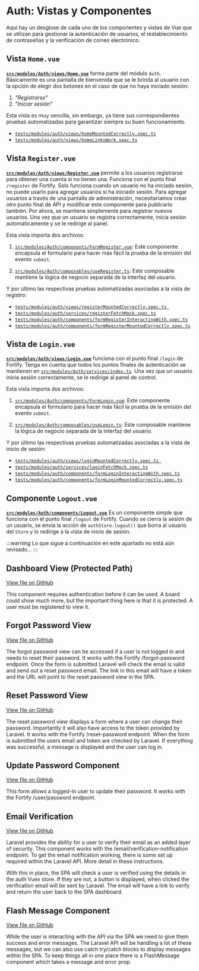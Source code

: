 # Auth: Vistas y Componentes

Aquí hay un desglose de cada uno de los componentes y vistas de Vue que se utilizan para gestionar la autenticación de usuarios, el restablecimiento de contraseñas y la verificación de correo electrónico.

## Vista `Home.vue`

[**`src/modules/Auth/views/Home.vue`**](https://github.com/CaribesTIC/vue-frontend-ts/blob/main/src/modules/Auth/views/Home.vue)
forma parte del módulo `Auth`. Básicamente es una pantalla de bienvenida que se le brinda al usuario con la opción de elegir dos botones en el caso de que no haya iniciado sesión:

1. _"Registrarse"_
1. _"Iniciar sesión"_

Esta vista es muy sencilla, sin embargo, ya tiene sus correspondientes pruebas automatizadas para garantizar siempre su buen funcionamiento.

- [`tests/modules/auth/views/homeMountedCorrectly.spec.ts`](https://github.com/CaribesTIC/vue-frontend-ts/blob/main/tests/modules/auth/views/homeMountedCorrectly.spec.ts)
- [`tests/modules/auth/views/homeLinksWork.spec.ts`](https://github.com/CaribesTIC/vue-frontend-ts/blob/main/tests/modules/auth/views/homeLinksWork.ts)


## Vista `Register.vue`

[**`src/modules/Auth/views/Register.vue`**](https://github.com/CaribesTIC/vue-frontend-ts/blob/main/src/modules/Auth/views/Register.vue) permite a los usuarios registrarse para obtener una cuenta si no tienen una. Funciona con el punto final `/register` de Fortify. Solo funciona cuando un usuario no ha iniciado sesión, no puede usarlo para agregar usuarios si ha iniciado sesión. Para agregar usuarios a través de una pantalla de administración, necesitaríamos crear otro punto final de API y modificar este componente para publicarlo también. Por ahora, se mantiene simplemente para registrar nuevos usuarios. Una vez que un usuario se registra correctamente, inicia sesión automáticamente y se le redirige al panel.

Esta vista importa dos archivos:

1. [`src/modules/Auth/components/FormRegister.vue`](https://github.com/CaribesTIC/vue-frontend-ts/blob/main/src/modules/Auth/components/FormRegister.vue): Este componente encapsula el formulario para hacer más fácil la prueba de la emisión del evento `submit`.
  
2. [`src/modules/Auth/composables/useRegister.ts`](https://github.com/CaribesTIC/vue-frontend-ts/blob/main/src/modules/Auth/composables/useRegister.ts): Este composable mantiene la lógica de negocio separada de la interfaz del usuario.

Y por último las respectivas pruebas automatizadas asociadas a la vista de registro:

- [`tests/modules/auth/views/registerMountedCorrectly.spec.ts `](https://github.com/CaribesTIC/vue-frontend-ts/blob/main/tests/modules/auth/views/registerMountedCorrectly.spec.ts)
- [`tests/modules/auth/services/registerFetchMock.spec.ts`](https://github.com/CaribesTIC/vue-frontend-ts/blob/main/tests/modules/auth/services/registerFetchMock.spec.ts)
- [`tests/modules/auth/components/formRegisterInteractingWith.spec.ts`](https://github.com/CaribesTIC/vue-frontend-ts/blob/main/tests/modules/auth/components/formRegisterInteractingWith.spec.ts)
- [`tests/modules/auth/components/formRegisterMountedCorrectly.spec.ts`](https://github.com/CaribesTIC/vue-frontend-ts/blob/main/tests/modules/auth/components/formRegisterMountedCorrectly.spec.ts)

## Vista de `Login.vue`

[**`src/modules/Auth/views/Login.vue`**](https://github.com/CaribesTIC/vue-frontend-ts/blob/main/src/modules/Auth/views/Login.vue) funciona con el punto final `/login` de Fortify. Tenga en cuenta que todos los puntos finales de autenticación se mantienen en [`src/modules/Auth/services/index.ts`](https://github.com/CaribesTIC/vue-frontend-ts/blob/main/src/modules/Auth/services/index.ts). Una vez que un usuario inicia sesión correctamente, se le redirige al panel de control.

Esta vista importa dos archivos:

1. [`src/modules/Auth/components/FormLogin.vue`](https://github.com/CaribesTIC/vue-frontend-ts/blob/main/src/modules/Auth/components/FormLogin.vue): Este componente encapsula el formulario para hacer más fácil la prueba de la emisión del evento `submit`.

1. [`src/modules/Auth/composables/useLogin.ts`](https://github.com/CaribesTIC/vue-frontend-ts/blob/main/src/modules/Auth/composables/useLogin.ts): Este composable mantiene la lógica de negocio separada de la interfaz del usuario.

Y por último las respectivas pruebas automatizadas asociadas a la vista de inicio de sesión:

- [`tests/modules/auth/views/loginMountedCorrectly.spec.ts `](https://github.com/CaribesTIC/vue-frontend-ts/blob/main/tests/modules/auth/views/loginMountedCorrectly.spec.ts)
- [`tests/modules/auth/services/loginFetchMock.spec.ts`](https://github.com/CaribesTIC/vue-frontend-ts/blob/main/tests/modules/auth/services/loginFetchMock.spec.ts)
- [`tests/modules/auth/components/formLoginInteractingWith.spec.ts`](https://github.com/CaribesTIC/vue-frontend-ts/blob/main/tests/modules/auth/components/formLoginInteractingWith.spec.ts)
- [`tests/modules/auth/components/formLoginMountedCorrectly.spec.ts`](https://github.com/CaribesTIC/vue-frontend-ts/blob/main/tests/modules/auth/components/formLoginMountedCorrectly.spec.ts)

## Componente `Logout.vue`

[**`src/modules/Auth/components/Logout.vue`**](https://github.com/CaribesTIC/vue-frontend-ts/blob/main/src/modules/Auth/components/Logout.vue)
Es un componente simple que funciona con el punto final `/logout` de Fortify. Cuando se cierra la sesión de un usuario, se envía la acción de `authStore.logout()` que borra al usuario del `Store` y lo redirige a la vista de inicio de sesión.

:::warning
Lo que sigue a continuación en este apartado no está aún revisado...
:::

## Dashboard View (Protected Path)

[View file on GitHub](https://github.com/garethredfern/laravel-vue/blob/main/src/views/Dashboard.vue)

This component requires authentication before it can be used. A board could show much more, but the important thing here is that it is protected. A user must be registered to view it.

## Forgot Password View

[View file on GitHub](https://github.com/garethredfern/laravel-vue/blob/main/src/views/ForgotPassword.vue)

The forgot password view can be accessed if a user is not logged in and needs to reset their password. It works with the Fortify /forgot-password endpoint. Once the form is submitted Laravel will check the email is valid and send out a reset password email. The link in this email will have a token and the URL will point to the reset password view in the SPA.

## Reset Password View

[View file on GitHub](https://github.com/garethredfern/laravel-vue/blob/main/src/views/ResetPassword.vue)

The reset password view displays a form where a user can change their password. Importantly it will also have access to the token provided by Laravel. It works with the Fortify /reset-password endpoint. When the form is submitted the users email and token are checked by Laravel. If everything was successful, a message is displayed and the user can log in.

## Update Password Component

[View file on GitHub](https://github.com/garethredfern/laravel-vue/blob/main/src/components/UpdatePassword.vue)

This form allows a logged-in user to update their password. It works with the Fortify /user/password endpoint.

## Email Verification

[View file on GitHub](https://github.com/garethredfern/laravel-vue/blob/main/src/components/VerifyEmail.vue)

Laravel provides the ability for a user to verify their email as an added layer of security. This component works with the /email/verification-notification endpoint. To get the email notification working, there is some set up required within the Laravel API. More detail in these instructions.

With this in place, the SPA will check a user is verified using the details in the auth Vuex store. If they are not, a button is displayed, when clicked the verification email will be sent by Laravel. The email will have a link to verify and return the user back to the SPA dashboard.

## Flash Message Component

[View file on GitHub](https://github.com/garethredfern/laravel-vue/blob/main/src/components/FlashMessage.vue)

While the user is interacting with the API via the SPA we need to give them success and error messages. The Laravel API will be handling a lot of these messages, but we can also use catch try/catch blocks to display messages within the SPA. To keep things all in one place there is a FlashMessage component which takes a message and error prop.
